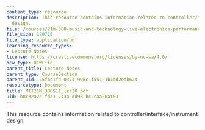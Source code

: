 ```yaml
---
content_type: resource
description: This resource contains information related to controller/interface/instrument
  design.
file: /courses/21m-380-music-and-technology-live-electronics-performance-practices-spring-2011/b8c32a2dfda1743add93bc2caa20af03_MIT21M_380S11_lec20.pdf
file_size: 120715
file_type: application/pdf
learning_resource_types:
- Lecture Notes
license: https://creativecommons.org/licenses/by-nc-sa/4.0/
ocw_type: OCWFile
parent_title: Lecture Notes
parent_type: CourseSection
parent_uid: 25fbd1fd-0374-996c-f551-1b1dd2edb624
resourcetype: Document
title: MIT21M_380S11_lec20.pdf
uid: b8c32a2d-fda1-743a-dd93-bc2caa20af03
---
```

This resource contains information related to controller/interface/instrument design.